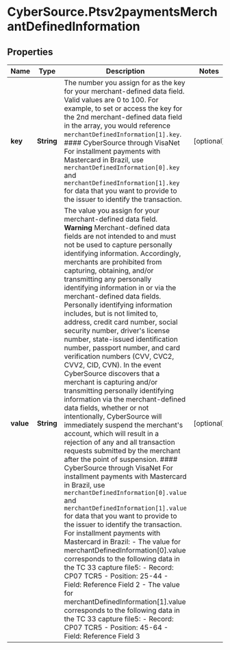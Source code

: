 # CyberSource.Ptsv2paymentsMerchantDefinedInformation

## Properties
Name | Type | Description | Notes
------------ | ------------- | ------------- | -------------
**key** | **String** | The number you assign for as the key for your merchant-defined data field. Valid values are 0 to 100.  For example, to set or access the key for the 2nd merchant-defined data field in the array, you would reference `merchantDefinedInformation[1].key`.  #### CyberSource through VisaNet For installment payments with Mastercard in Brazil, use `merchantDefinedInformation[0].key` and `merchantDefinedInformation[1].key` for data that you want to provide to the issuer to identify the transaction.  | [optional] 
**value** | **String** | The value you assign for your merchant-defined data field.  **Warning** Merchant-defined data fields are not intended to and must not be used to capture personally identifying information. Accordingly, merchants are prohibited from capturing, obtaining, and/or transmitting any personally identifying information in or via the merchant-defined data fields. Personally identifying information includes, but is not limited to, address, credit card number, social security number, driver's license number, state-issued identification number, passport number, and card verification numbers (CVV, CVC2, CVV2, CID, CVN). In the event CyberSource discovers that a merchant is capturing and/or transmitting personally identifying information via the merchant-defined data fields, whether or not intentionally, CyberSource will immediately suspend the merchant's account, which will result in a rejection of any and all transaction requests submitted by the merchant after the point of suspension.  #### CyberSource through VisaNet For installment payments with Mastercard in Brazil, use `merchantDefinedInformation[0].value` and `merchantDefinedInformation[1].value` for data that you want to provide to the issuer to identify the transaction.   For installment payments with Mastercard in Brazil: - The value for merchantDefinedInformation[0].value corresponds to the following data in the TC 33 capture file5:   - Record: CP07 TCR5   - Position: 25-44   - Field: Reference Field 2 - The value for merchantDefinedInformation[1].value corresponds to the following data in the TC 33 capture file5:   - Record: CP07 TCR5   - Position: 45-64   - Field: Reference Field 3  | [optional] 


